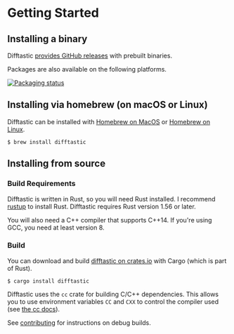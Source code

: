 # Getting Started

## Installing a binary

Difftastic [provides GitHub
releases](https://github.com/Wilfred/difftastic/releases) with
prebuilt binaries.

Packages are also available on the following platforms.

[![Packaging status](https://repology.org/badge/vertical-allrepos/difftastic.svg)](https://repology.org/project/difftastic/versions)


## Installing via homebrew (on macOS or Linux)

Difftastic can be installed with [Homebrew on MacOS](https://brew.sh/) or [Homebrew on Linux](https://docs.brew.sh/Homebrew-on-Linux).


```
$ brew install difftastic
```


## Installing from source

### Build Requirements

Difftastic is written in Rust, so you will need Rust installed. I
recommend [rustup](https://rustup.rs/) to install Rust. Difftastic
requires Rust version 1.56 or later.

You will also need a C++ compiler that supports C++14. If you're using
GCC, you need at least version 8.

### Build

You can download and build [difftastic on
crates.io](https://crates.io/crates/difftastic) with Cargo (which is
part of Rust).

```
$ cargo install difftastic
```

Difftastic uses the `cc` crate for building C/C++ dependencies. This
allows you to use environment variables `CC` and `CXX` to control the
compiler used (see [the cc
docs](https://github.com/alexcrichton/cc-rs#external-configuration-via-environment-variables)).

See [contributing](./contributing.md) for instructions on debug
builds.
